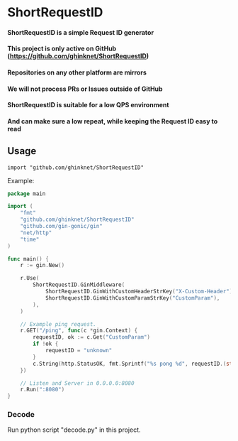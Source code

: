# ShortRequestID

#### ShortRequestID is a simple Request ID generator

#### This project is only active on GitHub (https://github.com/ghinknet/ShortRequestID)
#### Repositories on any other platform are mirrors
#### We will not process PRs or Issues outside of GitHub

#### ShortRequestID is suitable for a low QPS environment
#### And can make sure a low repeat, while keeping the Request ID easy to read

## Usage

`import "github.com/ghinknet/ShortRequestID"`

Example:

```go
package main

import (
	"fmt"
	"github.com/ghinknet/ShortRequestID"
	"github.com/gin-gonic/gin"
	"net/http"
	"time"
)

func main() {
	r := gin.New()

	r.Use(
		ShortRequestID.GinMiddleware(
			ShortRequestID.GinWithCustomHeaderStrKey("X-Custom-Header"),
			ShortRequestID.GinWithCustomParamStrKey("CustomParam"),
		),
	)

	// Example ping request.
	r.GET("/ping", func(c *gin.Context) {
		requestID, ok := c.Get("CustomParam")
		if !ok {
			requestID = "unknown"
		}
		c.String(http.StatusOK, fmt.Sprintf("%s pong %d", requestID.(string), time.Now().Unix()))
	})

	// Listen and Server in 0.0.0.0:8080
	r.Run(":8080")
}
```

### Decode

Run python script "decode.py" in this project.